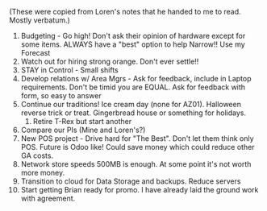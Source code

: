 (These were copied from Loren's notes that he handed to me to read. Mostly verbatum.)
1. Budgeting - Go high! Don't ask their opinion of hardware except for some items. ALWAYS have a "best" option to help Narrow!! Use my Forecast
2. Watch out for hiring strong orange. Don't ever settle!!
3. STAY in Control - Small shifts
4. Develop relations w/ Area Mgrs - Ask for feedback, include in Laptop requirements. Don't be timid you are EQUAL. Ask for feedback with form, so easy to answer
5. Continue our traditions! Ice cream day (none for AZ01). Halloween reverse trick or treat. Gingerbread house or something for holidays.
	1. Retire T-Rex but start another
6. Compare our PIs (Mine and Loren's?)
7. New POS project - Drive hard for "The Best". Don't let them think only POS. Future is Odoo like! Could save money which could reduce other GA costs.
8. Network store speeds 500MB is enough. At some point it's not worth more money.
9. Transition to cloud for Data Storage and backups. Reduce servers
10. Start getting Brian ready for promo. I have already laid the ground work with agreement.